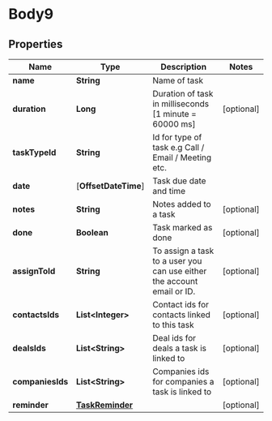 
# Body9

## Properties
Name | Type | Description | Notes
------------ | ------------- | ------------- | -------------
**name** | **String** | Name of task | 
**duration** | **Long** | Duration of task in milliseconds [1 minute &#x3D; 60000 ms] |  [optional]
**taskTypeId** | **String** | Id for type of task e.g Call / Email / Meeting etc. | 
**date** | [**OffsetDateTime**] | Task due date and time | 
**notes** | **String** | Notes added to a task |  [optional]
**done** | **Boolean** | Task marked as done |  [optional]
**assignToId** | **String** | To assign a task to a user you can use either the account email or ID. |  [optional]
**contactsIds** | **List&lt;Integer&gt;** | Contact ids for contacts linked to this task |  [optional]
**dealsIds** | **List&lt;String&gt;** | Deal ids for deals a task is linked to |  [optional]
**companiesIds** | **List&lt;String&gt;** | Companies ids for companies a task is linked to |  [optional]
**reminder** | [**TaskReminder**](TaskReminder.md) |  |  [optional]



